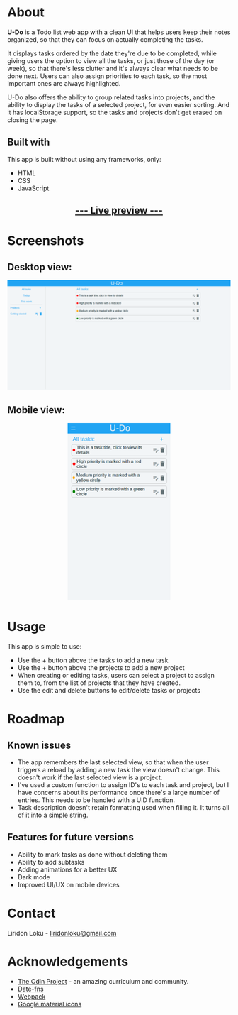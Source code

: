 # About

**U-Do** is a Todo list web app with a clean UI that helps users keep their notes organized, so that they can focus on actually completing the tasks.

It displays tasks ordered by the date they're due to be completed, while giving users the option to view all the tasks, or just those of the day (or week), so that there's less clutter and it's always clear what needs to be done next.
Users can also assign priorities to each task, so the most important ones are always highlighted.

U-Do also offers the ability to group related tasks into projects, and the ability to display the tasks of a selected project, for even easier sorting. And it has localStorage support, so the tasks and projects don't get erased on closing the page.

## Built with

This app is built without using any frameworks, only:

- HTML
- CSS
- JavaScript


## [<p style="text-align: center">--- Live preview ---</p>](https://liridonloku.github.io/todo/)

# Screenshots
## Desktop view:
![Desktop screenshot](screenshot.png)
## Mobile view:
<p style="text-align: center"><img src="mobile.png" alt="Mobile screenshot" height="400"/></p>


# Usage

This app is simple to use:

- Use the + button above the tasks to add a new task
- Use the + button above the projects to add a new project
- When creating or editing tasks, users can select a project to assign them to, from the list of projects that they have created.
- Use the edit and delete buttons to edit/delete tasks or projects

# Roadmap

## Known issues
- The app remembers the last selected view, so that when the user triggers a reload by adding a new task the view doesn't change. This doesn't work if the last selected view is a project.
- I've used a custom function to assign ID's to each task and project, but I have concerns about its performance once there's a large number of entries. This needs to be handled with a UID function.
- Task description doesn't retain formatting used when filling it. It turns all of it into a simple string.

## Features for future versions

- Ability to mark tasks as done without deleting them
- Ability to add subtasks
- Adding animations for a better UX
- Dark mode
- Improved UI/UX on mobile devices

# Contact

Liridon Loku - liridonloku@gmail.com

# Acknowledgements

- [The Odin Project](https://theodinproject.com) - an amazing curriculum and community.
- [Date-fns](https://date-fns.org/)
- [Webpack](https://webpack.js.org/)
- [Google material icons](https://fonts.google.com/icons)


